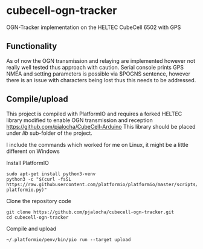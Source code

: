 # cubecell-ogn-tracker
OGN-Tracker implementation on the HELTEC CubeCell 6502 with GPS

## Functionality
As of now the OGN transmission and relaying are implemented however not really well tested thus approach with caution.
Serial console prints GPS NMEA and setting parameters is possible via $POGNS sentence,
however there is an issue with characters being lost thus this needs to be addressed.

## Compile/upload
This project is compiled with PlatformIO and requires a forked HELTEC library
modified to enable OGN transmission and reception https://github.com/pjalocha/CubeCell-Arduino
This library should be placed under <i>lib</i> sub-folder of the project.

I include the commands which worked for me on Linux, it might be a little different on Windows

Install PlatformIO

```
sudo apt-get install python3-venv
python3 -c "$(curl -fsSL https://raw.githubusercontent.com/platformio/platformio/master/scripts/get-platformio.py)"
```

Clone the repository code
```
git clone https://github.com/pjalocha/cubecell-ogn-tracker.git
cd cubecell-ogn-tracker
```

Compile and upload
```
~/.platformio/penv/bin/pio run --target upload
```
